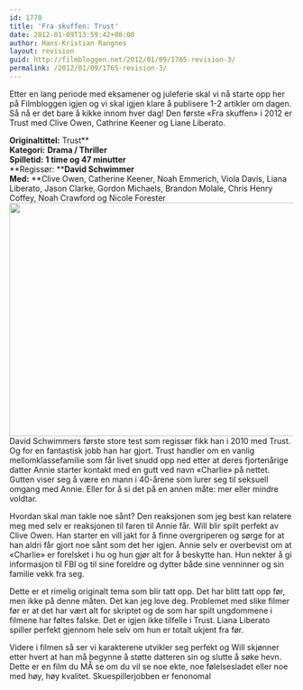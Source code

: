 ```yaml
---
id: 1770
title: 'Fra skuffen: Trust'
date: 2012-01-09T13:59:42+00:00
author: Hans-Kristian Rangnes
layout: revision
guid: http://filmbloggen.net/2012/01/09/1765-revision-3/
permalink: /2012/01/09/1765-revision-3/
---
```

Etter en lang periode med eksamener og juleferie skal vi nå starte opp her på Filmbloggen igjen og vi skal igjen klare å publisere 1-2 artikler om dagen. Så nå er det bare å kikke innom hver dag! Den første &laquo;Fra skuffen&raquo; i 2012 er Trust med Clive Owen, Cathrine Keener og Liane Liberato.<!--more-->

  
**Originaltittel:** Trust**  
**Kategori:** **Drama / Thriller**  
**Spilletid:** **1 time og 47 minutter**  
**Regissør: ****David Schwimmer**  
**Med:** **Clive Owen, Catherine Keener, Noah Emmerich, Viola Davis, Liana Liberato, Jason Clarke, Gordon Michaels, Brandon Molale, Chris Henry Coffey, Noah Crawford og Nicole Forester  
<img class="alignnone size-large wp-image-1767" src="http://filmbloggen.net/wp-content/uploads//2012/01/Trust-620x413.jpg" alt="" width="620" height="413" />  
David Schwimmers første store test som regissør fikk han i 2010 med Trust. Og for en fantastisk jobb han har gjort. Trust handler om en vanlig mellomklassefamilie som får livet snudd opp ned etter at deres fjortenårige datter Annie starter kontakt med en gutt ved navn &laquo;Charlie&raquo; på nettet. Gutten viser seg å være en mann i 40-årene som lurer seg til seksuell omgang med Annie. Eller for å si det på en annen måte: mer eller mindre voldtar.

Hvordan skal man takle noe sånt? Den reaksjonen som jeg best kan relatere meg med selv er reaksjonen til faren til Annie får. Will blir spilt perfekt av Clive Owen. Han starter en vill jakt for å finne overgriperen og sørge for at han aldri får gjort noe sånt som det her igjen. Annie selv er overbevist om at &laquo;Charlie&raquo; er forelsket i hu og hun gjør alt for å beskytte han. Hun nekter å gi informasjon til FBI og til sine foreldre og dytter både sine venninner og sin familie vekk fra seg.

Dette er et rimelig originalt tema som blir tatt opp. Det har blitt tatt opp før, men ikke på denne måten. Det kan jeg love deg. Problemet med slike filmer før er at det har vært alt for skriptet og de som har spilt ungdommene i filmene har føltes falske. Det er igjen ikke tilfelle i Trust. Liana Liberato spiller perfekt gjennom hele selv om hun er totalt ukjent fra før.

Videre i filmen så ser vi karakterene utvikler seg perfekt og Will skjønner etter hvert at han må begynne å støtte datteren sin og slutte å søke hevn. Dette er en film du MÅ se om du vil se noe ekte, noe følelsesladet eller noe med høy, høy kvalitet. Skuespillerjobben er fenonomal